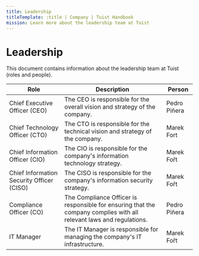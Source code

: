 ```yaml
---
title: Leadership
titleTemplate: :title | Company | Tuist Handbook
mission: Learn more about the leadership team at Tuist
---
```


# Leadership

This document contains information about the leadership team at Tuist (roles and people).

| Role | Description | Person |
| ---- | ---- | ---- |
| Chief Executive Officer (CEO) | The CEO is responsible for the overall vision and strategy of the company. | Pedro Piñera |
| Chief Technology Officer (CTO) | The CTO is responsible for the technical vision and strategy of the company. | Marek Fort |
| Chief Information Officer (CIO) | The CIO is responsible for the company's information technology strategy. | Marek Fořt |
| Chief Information Security Officer (CISO) | The CISO is responsible for the company's information security strategy. | Marek Fořt |
| Compliance Officer (CO) | The Compliance Officer is responsible for ensuring that the company complies with all relevant laws and regulations. | Pedro Piñera |
| IT Manager | The IT Manager is responsible for managing the company's IT infrastructure. | Marek Fořt |
